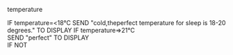 temperature

IF temperature=<18°C
SEND "cold,theperfect temperature for sleep is 18-20 degrees." TO DISPLAY
IF temperature=>21°C        
SEND "perfect" TO DISPLAY   
IF NOT 

